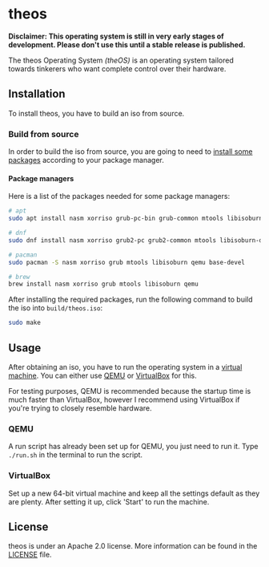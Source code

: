 # theos

**Disclaimer: This operating system is still in very early stages of development. Please don't use this until a stable release is published.**

The theos Operating System *(theOS)* is an operating system tailored towards tinkerers who want complete control over their hardware.

## Installation

To install theos, you have to build an iso from source.

### Build from source

In order to build the iso from source, you are going to need to [install some packages](#package-managers) according to your package manager.

#### Package managers

Here is a list of the packages needed for some package managers:

``` bash
# apt
sudo apt install nasm xorriso grub-pc-bin grub-common mtools libisoburn-dev libburn-dev qemu qemu-system-x86 build-essential

# dnf 
sudo dnf install nasm xorriso grub2-pc grub2-common mtools libisoburn-devel libburn-devel qemu qemu-system-x86 build-essential

# pacman
sudo pacman -S nasm xorriso grub mtools libisoburn qemu base-devel

# brew
brew install nasm xorriso grub mtools libisoburn qemu
```

After installing the required packages, run the following command to build the iso into ```build/theos.iso```:

``` bash
sudo make
```

## Usage

After obtaining an iso, you have to run the operating system in a [virtual machine](). You can either use [QEMU](#qemu) or [VirtualBox](#virtualbox) for this.

For testing purposes, QEMU is recommended because the startup time is much faster than VirtualBox, however I recommend using VirtualBox if you're trying to closely resemble hardware.

### QEMU

A run script has already been set up for QEMU, you just need to run it. Type ```./run.sh``` in the terminal to run the script.

### VirtualBox

Set up a new 64-bit virtual machine and keep all the settings default as they are plenty. After setting it up, click 'Start' to run the machine.

## License

theos is under an Apache 2.0 license. More information can be found in the [LICENSE](./LICENSE) file.
